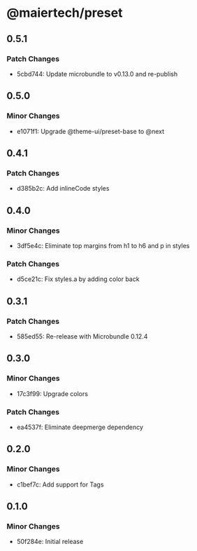 # @maiertech/preset

## 0.5.1

### Patch Changes

- 5cbd744: Update microbundle to v0.13.0 and re-publish

## 0.5.0

### Minor Changes

- e1071f1: Upgrade @theme-ui/preset-base to @next

## 0.4.1

### Patch Changes

- d385b2c: Add inlineCode styles

## 0.4.0

### Minor Changes

- 3df5e4c: Eliminate top margins from h1 to h6 and p in styles

### Patch Changes

- d5ce21c: Fix styles.a by adding color back

## 0.3.1

### Patch Changes

- 585ed55: Re-release with Microbundle 0.12.4

## 0.3.0

### Minor Changes

- 17c3f99: Upgrade colors

### Patch Changes

- ea4537f: Eliminate deepmerge dependency

## 0.2.0

### Minor Changes

- c1bef7c: Add support for Tags

## 0.1.0

### Minor Changes

- 50f284e: Initial release
